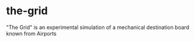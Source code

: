 # the-grid
"The Grid" is an experimental simulation of a mechanical destination board known from Airports
